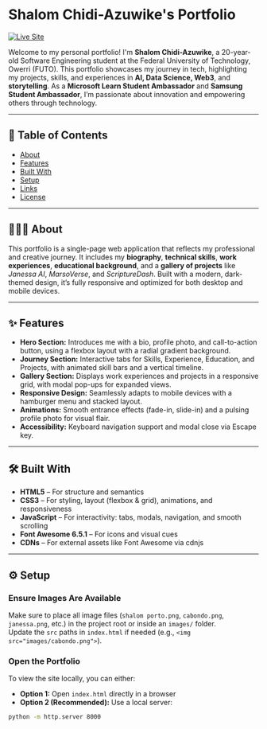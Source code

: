 # Shalom Chidi-Azuwike's Portfolio

[![Live Site](https://img.shields.io/badge/Live-Demo-orangered?style=flat-square)](https://shalomeberechidi-azuwike.netlify.app)

Welcome to my personal portfolio! I'm **Shalom Chidi-Azuwike**, a 20-year-old Software Engineering student at the Federal University of Technology, Owerri (FUTO). This portfolio showcases my journey in tech, highlighting my projects, skills, and experiences in **AI, Data Science, Web3**, and **storytelling**. As a **Microsoft Learn Student Ambassador** and **Samsung Student Ambassador**, I’m passionate about innovation and empowering others through technology.

---

## 📑 Table of Contents

- [About](#about)  
- [Features](#features)  
- [Built With](#built-with)  
- [Setup](#setup)  
- [Links](#links)  
- [License](#license)  

---

## 👩🏽‍💻 About

This portfolio is a single-page web application that reflects my professional and creative journey. It includes my **biography**, **technical skills**, **work experiences**, **educational background**, and a **gallery of projects** like *Janessa AI*, *MarsoVerse*, and *ScriptureDash*. Built with a modern, dark-themed design, it’s fully responsive and optimized for both desktop and mobile devices.

---

## ✨ Features

- **Hero Section:** Introduces me with a bio, profile photo, and call-to-action button, using a flexbox layout with a radial gradient background.  
- **Journey Section:** Interactive tabs for Skills, Experience, Education, and Projects, with animated skill bars and a vertical timeline.  
- **Gallery Section:** Displays work experiences and projects in a responsive grid, with modal pop-ups for expanded views.  
- **Responsive Design:** Seamlessly adapts to mobile devices with a hamburger menu and stacked layout.  
- **Animations:** Smooth entrance effects (fade-in, slide-in) and a pulsing profile photo for visual flair.  
- **Accessibility:** Keyboard navigation support and modal close via Escape key.

---

## 🛠️ Built With

- **HTML5** – For structure and semantics  
- **CSS3** – For styling, layout (flexbox & grid), animations, and responsiveness  
- **JavaScript** – For interactivity: tabs, modals, navigation, and smooth scrolling  
- **Font Awesome 6.5.1** – For icons and visual cues  
- **CDNs** – For external assets like Font Awesome via cdnjs

---

## ⚙️ Setup

### Ensure Images Are Available

Make sure to place all image files (`shalom porto.png`, `cabondo.png`, `janessa.png`, etc.) in the project root or inside an `images/` folder.  
Update the `src` paths in `index.html` if needed (e.g., `<img src="images/cabondo.png">`).

### Open the Portfolio

To view the site locally, you can either:

- **Option 1:** Open `index.html` directly in a browser
- **Option 2 (Recommended):** Use a local server:

```bash
python -m http.server 8000
